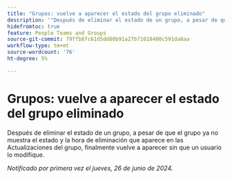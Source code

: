 ```yaml
---
title: "Grupos: vuelve a aparecer el estado del grupo eliminado"
description: '"Después de eliminar el estado de un grupo, a pesar de que el grupo ya no muestra el estado y la hora de eliminación que aparece en las Actualizaciones del grupo, finalmente vuelve a aparecer sin que un usuario lo modifique".'
hidefromtoc: true
feature: People Teams and Groups
source-git-commit: 79ffb8fc61d5dd80b91a27b71018400c591da6aa
workflow-type: tm+mt
source-wordcount: '76'
ht-degree: 5%

---
```


# Grupos: vuelve a aparecer el estado del grupo eliminado

Después de eliminar el estado de un grupo, a pesar de que el grupo ya no muestra el estado y la hora de eliminación que aparece en las Actualizaciones del grupo, finalmente vuelve a aparecer sin que un usuario lo modifique.

_Notificado por primera vez el jueves, 26 de junio de 2024._
